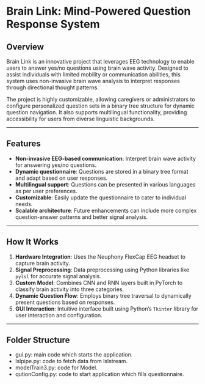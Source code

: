 # Brain Link: Mind-Powered Question Response System

## Overview  
Brain Link is an innovative project that leverages EEG technology to enable users to answer yes/no questions using brain wave activity. Designed to assist individuals with limited mobility or communication abilities, this system uses non-invasive brain wave analysis to interpret responses through directional thought patterns.

The project is highly customizable, allowing caregivers or administrators to configure personalized question sets in a binary tree structure for dynamic question navigation. It also supports multilingual functionality, providing accessibility for users from diverse linguistic backgrounds.

---

## Features  
- **Non-invasive EEG-based communication**: Interpret brain wave activity for answering yes/no questions.  
- **Dynamic questionnaire**: Questions are stored in a binary tree format and adapt based on user responses.  
- **Multilingual support**: Questions can be presented in various languages as per user preferences.  
- **Customizable**: Easily update the questionnaire to cater to individual needs.  
- **Scalable architecture**: Future enhancements can include more complex question-answer patterns and better signal analysis.  

---

## How It Works  
1. **Hardware Integration**: Uses the Neuphony FlexCap EEG headset to capture brain activity.  
2. **Signal Preprocessing**: Data preprocessing using Python libraries like `pylsl` for accurate signal analysis.  
3. **Custom Model**: Combines CNN and RNN layers built in PyTorch to classify brain activity into three categories.  
4. **Dynamic Question Flow**: Employs binary tree traversal to dynamically present questions based on responses.  
5. **GUI Interaction**: Intuitive interface built using Python’s `Tkinter` library for user interaction and configuration.  

---
## Folder Structure  
- gui.py: main code which starts the application.  
- lslpipe.py: code to fetch data from lslstream.  
- modelTrain3.py: code for Model.  
- qutionConfig.py: code to start application which fills questionnaire.  

